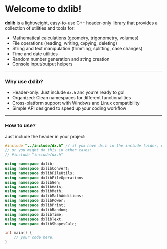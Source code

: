 # Welcome to dxlib!

**dxlib** is a lightweight, easy-to-use C++ header-only library that provides a collection of utilities and tools for:

- Mathematical calculations (geometry, trigonometry, volumes)
- File operations (reading, writing, copying, deleting)
- String and text manipulation (trimming, splitting, case changes)
- Time and date utilities
- Random number generation and string creation
- Console input/output helpers

---

### Why use dxlib?

- Header-only: Just include `dx.h` and you’re ready to go!
- Organized: Clean namespaces for different functionalities
- Cross-platform support with Windows and Linux compatibility
- Simple API designed to speed up your coding workflow

---

### How to use?

Just include the header in your project:

```cpp
#include "../include/dx.h" // if you have dx.h in the include folder, else do #include "dx.h"
// or you might do this in other cases:
// #include "include/dx.h"

using namespace dxlib;  
using namespace dxlibConvert;
using namespace dxlibFileUtils;
using namespace dxlibFileOperations;
using namespace dxlibGen;
using namespace dxlibMain;
using namespace dxlibMath;
using namespace dxlibMathAdditions;
using namespace dxlibPower;
using namespace dxlibPrint;
using namespace dxlibRandom;
using namespace dxlibTime;
using namespace dxlibText;
using namespace dxlibShapesCalc;

int main() {
    // your code here.
}
```

